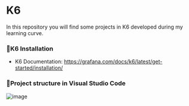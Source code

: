 # K6
In this repository you will find some projects in K6 developed during my learning curve.

### 📂**K6 Installation**
- K6 Documentation: https://grafana.com/docs/k6/latest/get-started/installation/

### 📂**Project structure in Visual Studio Code**
![image](https://github.com/almeidas-tatiane/K6/assets/68197687/cc27abd7-87da-4a73-b81c-87eddf93bf51)

